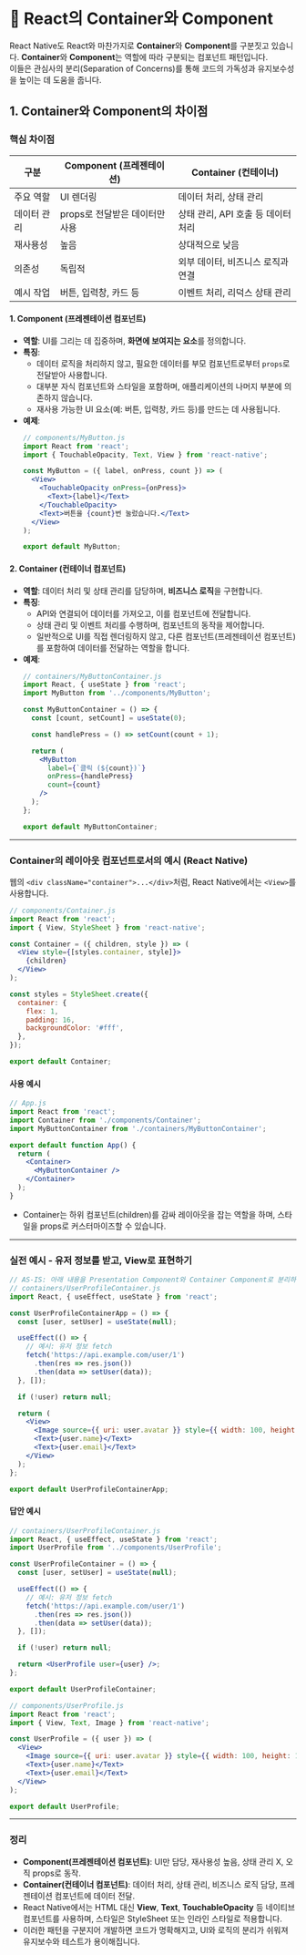 # 🎨 React의 Container와 Component
React Native도 React와 마찬가지로 **Container**와 **Component**를 구분짓고 있습니다.
**Container**와 **Component**는 역할에 따라 구분되는 컴포넌트 패턴입니다.     
이들은 관심사의 분리(Separation of Concerns)를 통해 코드의 가독성과 유지보수성을 높이는 데 도움을 줍니다.

## 1. Container와 Component의 차이점
### **핵심 차이점**

| 구분           | Component (프레젠테이션)         | Container (컨테이너)               |
|----------------|----------------------------------|-------------------------------------|
| 주요 역할      | UI 렌더링                        | 데이터 처리, 상태 관리              |
| 데이터 관리    | props로 전달받은 데이터만 사용   | 상태 관리, API 호출 등 데이터 처리  |
| 재사용성      | 높음                             | 상대적으로 낮음                    |
| 의존성        | 독립적                           | 외부 데이터, 비즈니스 로직과 연결  |
| 예시 작업      | 버튼, 입력창, 카드 등             | 이벤트 처리, 리덕스 상태 관리       |

#### 1. **Component (프레젠테이션 컴포넌트)**

- **역할**: UI를 그리는 데 집중하며, **화면에 보여지는 요소**를 정의합니다.
- **특징**:
  - 데이터 로직을 처리하지 않고, 필요한 데이터를 부모 컴포넌트로부터 `props`로 전달받아 사용합니다.
  - 대부분 자식 컴포넌트와 스타일을 포함하며, 애플리케이션의 나머지 부분에 의존하지 않습니다.
  - 재사용 가능한 UI 요소(예: 버튼, 입력창, 카드 등)를 만드는 데 사용됩니다.
- **예제**:
  ```jsx
  // components/MyButton.js
  import React from 'react';
  import { TouchableOpacity, Text, View } from 'react-native';

  const MyButton = ({ label, onPress, count }) => (
    <View>
      <TouchableOpacity onPress={onPress}>
        <Text>{label}</Text>
      </TouchableOpacity>
      <Text>버튼을 {count}번 눌렀습니다.</Text>
    </View>
  );

  export default MyButton;

  ```


#### 2. **Container (컨테이너 컴포넌트)**
- **역할**: 데이터 처리 및 상태 관리를 담당하며, **비즈니스 로직**을 구현합니다.
- **특징**:
  - API와 연결되어 데이터를 가져오고, 이를 컴포넌트에 전달합니다.
  - 상태 관리 및 이벤트 처리를 수행하며, 컴포넌트의 동작을 제어합니다.
  - 일반적으로 UI를 직접 렌더링하지 않고, 다른 컴포넌트(프레젠테이션 컴포넌트)를 포함하여 데이터를 전달하는 역할을 합니다.
- **예제**:
  ```jsx
  // containers/MyButtonContainer.js
  import React, { useState } from 'react';
  import MyButton from '../components/MyButton';

  const MyButtonContainer = () => {
    const [count, setCount] = useState(0);

    const handlePress = () => setCount(count + 1);

    return (
      <MyButton
        label={`클릭 (${count})`}
        onPress={handlePress}
        count={count}
      />
    );
  };

  export default MyButtonContainer;

  ```
---

### **Container의 레이아웃 컴포넌트로서의 예시 (React Native)**

웹의 `<div className="container">...</div>`처럼, React Native에서는 `<View>`를 사용합니다.

```jsx
// components/Container.js
import React from 'react';
import { View, StyleSheet } from 'react-native';

const Container = ({ children, style }) => (
  <View style={[styles.container, style]}>
    {children}
  </View>
);

const styles = StyleSheet.create({
  container: {
    flex: 1,
    padding: 16,
    backgroundColor: '#fff',
  },
});

export default Container;
```

#### **사용 예시**

```jsx
// App.js
import React from 'react';
import Container from './components/Container';
import MyButtonContainer from './containers/MyButtonContainer';

export default function App() {
  return (
    <Container>
      <MyButtonContainer />
    </Container>
  );
}
```
- Container는 하위 컴포넌트(children)를 감싸 레이아웃을 잡는 역할을 하며, 스타일을 props로 커스터마이즈할 수 있습니다.

---
### 실전 예시 - 유저 정보를 받고, View로 표현하기
```jsx 
// AS-IS: 아래 내용을 Presentation Component와 Container Component로 분리하여 봅시다.
// containers/UserProfileContainer.js
import React, { useEffect, useState } from 'react';

const UserProfileContainerApp = () => {
  const [user, setUser] = useState(null);

  useEffect(() => {
    // 예시: 유저 정보 fetch
    fetch('https://api.example.com/user/1')
      .then(res => res.json())
      .then(data => setUser(data));
  }, []);

  if (!user) return null;

  return (
    <View>
      <Image source={{ uri: user.avatar }} style={{ width: 100, height: 100 }} />
      <Text>{user.name}</Text>
      <Text>{user.email}</Text>
    </View>
  );
};

export default UserProfileContainerApp;
```

#### 답안 예시 
```jsx
// containers/UserProfileContainer.js
import React, { useEffect, useState } from 'react';
import UserProfile from '../components/UserProfile';

const UserProfileContainer = () => {
  const [user, setUser] = useState(null);

  useEffect(() => {
    // 예시: 유저 정보 fetch
    fetch('https://api.example.com/user/1')
      .then(res => res.json())
      .then(data => setUser(data));
  }, []);

  if (!user) return null;

  return <UserProfile user={user} />;
};

export default UserProfileContainer;

```
```jsx
// components/UserProfile.js
import React from 'react';
import { View, Text, Image } from 'react-native';

const UserProfile = ({ user }) => (
  <View>
    <Image source={{ uri: user.avatar }} style={{ width: 100, height: 100 }} />
    <Text>{user.name}</Text>
    <Text>{user.email}</Text>
  </View>
);

export default UserProfile;

```



---
### **정리**
- **Component(프레젠테이션 컴포넌트)**: UI만 담당, 재사용성 높음, 상태 관리 X, 오직 props로 동작.
- **Container(컨테이너 컴포넌트)**: 데이터 처리, 상태 관리, 비즈니스 로직 담당, 프레젠테이션 컴포넌트에 데이터 전달.
- React Native에서는 HTML 대신 **View**, **Text**, **TouchableOpacity** 등 네이티브 컴포넌트를 사용하며, 스타일은 StyleSheet 또는 인라인 스타일로 적용합니다.
- 이러한 패턴을 구분지어 개발하면 코드가 명확해지고, UI와 로직의 분리가 쉬워져 유지보수와 테스트가 용이해집니다.
